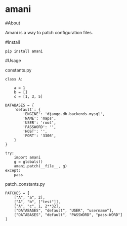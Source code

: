 # amani

#About

Amani is a way to patch configuration files.

#Install

    pip install amani

#Usage

constants.py

    class A:

        a = 1
        b = []
        c = [1, 3, 5]

    DATABASES = {
        'default': {
            'ENGINE': 'django.db.backends.mysql',
            'NAME': 'maps',
            'USER': 'root',
            'PASSWORD': '',
            'HOST': '',
            'PORT': '3306',
        }
    }

    try:
        import amani
        g = globals()
        amani.patch(__file__, g)
    except:
        pass


patch_constants.py

    PATCHES = [
        ["A", "a", 2],
        ["A", "b", ["test"]],
        ["A", "c", 1, 2**32],
        ["DATABASES", "default", "USER", "username"],
        ["DATABASES", "default", "PASSWORD", "pass-WORD"]
    ]
